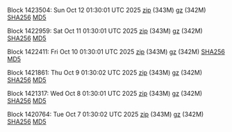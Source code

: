Block 1423504: Sun Oct 12 01:30:01 UTC 2025 [zip](https://files.01coin.io/mainnet/2025-10-12/bootstrap.dat.zip) (343M) [gz](https://files.01coin.io/mainnet/2025-10-12/bootstrap.dat.tar.gz) (342M) [SHA256](https://files.01coin.io/mainnet/2025-10-12/sha256.txt) [MD5](https://files.01coin.io/mainnet/2025-10-12/md5.txt)

Block 1422959: Sat Oct 11 01:30:01 UTC 2025 [zip](https://files.01coin.io/mainnet/2025-10-11/bootstrap.dat.zip) (343M) [gz](https://files.01coin.io/mainnet/2025-10-11/bootstrap.dat.tar.gz) (342M) [SHA256](https://files.01coin.io/mainnet/2025-10-11/sha256.txt) [MD5](https://files.01coin.io/mainnet/2025-10-11/md5.txt)

Block 1422411: Fri Oct 10 01:30:01 UTC 2025 [zip](https://files.01coin.io/mainnet/2025-10-10/bootstrap.dat.zip) (343M) [gz](https://files.01coin.io/mainnet/2025-10-10/bootstrap.dat.tar.gz) (342M) [SHA256](https://files.01coin.io/mainnet/2025-10-10/sha256.txt) [MD5](https://files.01coin.io/mainnet/2025-10-10/md5.txt)

Block 1421861: Thu Oct  9 01:30:02 UTC 2025 [zip](https://files.01coin.io/mainnet/2025-10-09/bootstrap.dat.zip) (343M) [gz](https://files.01coin.io/mainnet/2025-10-09/bootstrap.dat.tar.gz) (342M) [SHA256](https://files.01coin.io/mainnet/2025-10-09/sha256.txt) [MD5](https://files.01coin.io/mainnet/2025-10-09/md5.txt)

Block 1421317: Wed Oct  8 01:30:01 UTC 2025 [zip](https://files.01coin.io/mainnet/2025-10-08/bootstrap.dat.zip) (343M) [gz](https://files.01coin.io/mainnet/2025-10-08/bootstrap.dat.tar.gz) (342M) [SHA256](https://files.01coin.io/mainnet/2025-10-08/sha256.txt) [MD5](https://files.01coin.io/mainnet/2025-10-08/md5.txt)

Block 1420764: Tue Oct  7 01:30:02 UTC 2025 [zip](https://files.01coin.io/mainnet/2025-10-07/bootstrap.dat.zip) (343M) [gz](https://files.01coin.io/mainnet/2025-10-07/bootstrap.dat.tar.gz) (342M) [SHA256](https://files.01coin.io/mainnet/2025-10-07/sha256.txt) [MD5](https://files.01coin.io/mainnet/2025-10-07/md5.txt)
